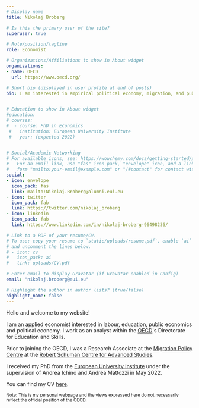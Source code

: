 ```yaml
---
# Display name
title: Nikolaj Broberg

# Is this the primary user of the site?
superuser: true

# Role/position/tagline
role: Economist 

# Organizations/Affiliations to show in About widget
organizations:
- name: OECD
  url: https://www.oecd.org/

# Short bio (displayed in user profile at end of posts)
bio: I am interested in empirical political economy, migration, and public economics.


# Education to show in About widget
#education:
# courses:
#  - course: PhD in Economics 
 #   institution: European University Institute
 #   year: (expected 2022)


# Social/Academic Networking
# For available icons, see: https://wowchemy.com/docs/getting-started/page-builder/#icons
#   For an email link, use "fas" icon pack, "envelope" icon, and a link in the
#   form "mailto:your-email@example.com" or "/#contact" for contact widget.
social:
- icon: envelope
  icon_pack: fas
  link: mailto:Nikolaj.Broberg@alumni.eui.eu
- icon: twitter
  icon_pack: fab
  link: https://twitter.com/nikolaj_broberg
- icon: linkedin
  icon_pack: fab
  link: https://www.linkedin.com/in/nikolaj-broberg-96498236/

# Link to a PDF of your resume/CV.
# To use: copy your resume to `static/uploads/resume.pdf`, enable `ai` icons in `params.toml`, 
# and uncomment the lines below.
# - icon: cv
#   icon_pack: ai
#   link: uploads/CV.pdf

# Enter email to display Gravatar (if Gravatar enabled in Config)
email: "nikolaj.broberg@eui.eu"

# Highlight the author in author lists? (true/false)
highlight_name: false
---
```


Hello and welcome to my website! 

I am an applied economist interested in labour,  education, public economics and political economy. I work as an analyst within the [OECD](https://www.oecd.org/)'s Directorate for Education and Skills. 

Prior to joining the OECD, I was a Research Associate at the [Migration Policy Centre](https://migrationpolicycentre.eu/) at the [Robert Schuman Centre for Advanced Studies](https://www.eui.eu/en/academic-units/robert-schuman-centre-for-advanced-studies).

I received my PhD from the [European University Institute](https://www.eui.eu/en/academic-units/department-of-economics) under the supervision of Andrea Ichino and Andrea Mattozzi in May 2022. 

You can find my CV [here](uploads/CV.pdf).

<sub> Note: This is my personal webpage and the views expressed here do not necessarily reflect the official position of the OECD. <sub>

